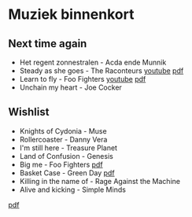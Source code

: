# Muziek binnenkort

## Next time again

- Het regent zonnestralen - Acda ende Munnik
- Steady as she goes - The Raconteurs [youtube](https://www.youtube.com/watch?v=DXAidGQUuns) [pdf](https://coentjo.github.io/songbooks/Steady_as_she_goes.pdf)
- Learn to fly - Foo Fighters [youtube](https://www.youtube.com/watch?v=1VQ_3sBZEm0) [pdf](https://coentjo.github.io/songbooks/LearnToFly.pdf)
- Unchain my heart - Joe Cocker

## Wishlist

- Knights of Cydonia - Muse
- Rollercoaster - Danny Vera
- I'm still here - Treasure Planet
- Land of Confusion - Genesis
- Big me - Foo Fighters [pdf](https://coentjo.github.io/songbooks/BigMe.pdf)
- Basket Case - Green Day [pdf](https://coentjo.github.io/songbooks/BasketCase.pdf)
- Killing in the name of - Rage Against the Machine
- Alive and kicking - Simple Minds

 [pdf](https://coentjo.github.io/songbooks/amy.pdf)
